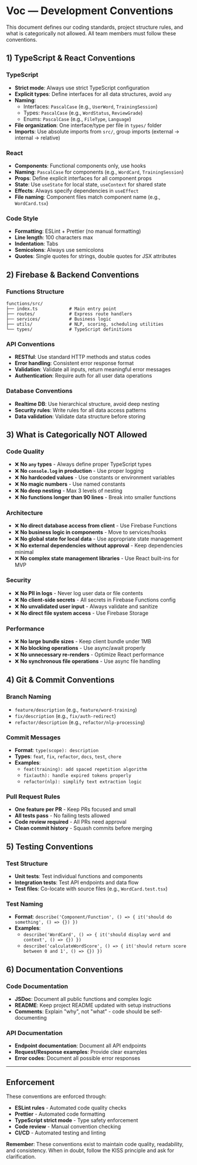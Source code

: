 # Voc — Development Conventions

This document defines our coding standards, project structure rules, and what is categorically not allowed. All team members must follow these conventions.

## 1) TypeScript & React Conventions

### TypeScript
- **Strict mode**: Always use strict TypeScript configuration
- **Explicit types**: Define interfaces for all data structures, avoid `any`
- **Naming**: 
  - Interfaces: `PascalCase` (e.g., `UserWord`, `TrainingSession`)
  - Types: `PascalCase` (e.g., `WordStatus`, `ReviewGrade`)
  - Enums: `PascalCase` (e.g., `FileType`, `Language`)
- **File organization**: One interface/type per file in `types/` folder
- **Imports**: Use absolute imports from `src/`, group imports (external → internal → relative)

### React
- **Components**: Functional components only, use hooks
- **Naming**: `PascalCase` for components (e.g., `WordCard`, `TrainingSession`)
- **Props**: Define explicit interfaces for all component props
- **State**: Use `useState` for local state, `useContext` for shared state
- **Effects**: Always specify dependencies in `useEffect`
- **File naming**: Component files match component name (e.g., `WordCard.tsx`)

### Code Style
- **Formatting**: ESLint + Prettier (no manual formatting)
- **Line length**: 100 characters max
- **Indentation**: Tabs
- **Semicolons**: Always use semicolons
- **Quotes**: Single quotes for strings, double quotes for JSX attributes

## 2) Firebase & Backend Conventions

### Functions Structure
```
functions/src/
├── index.ts            # Main entry point
├── routes/             # Express route handlers
├── services/           # Business logic
├── utils/              # NLP, scoring, scheduling utilities
└── types/              # TypeScript definitions
```

### API Conventions
- **RESTful**: Use standard HTTP methods and status codes
- **Error handling**: Consistent error response format
- **Validation**: Validate all inputs, return meaningful error messages
- **Authentication**: Require auth for all user data operations

### Database Conventions
- **Realtime DB**: Use hierarchical structure, avoid deep nesting
- **Security rules**: Write rules for all data access patterns
- **Data validation**: Validate data structure before storing

## 3) What is Categorically NOT Allowed

### Code Quality
- ❌ **No `any` types** - Always define proper TypeScript types
- ❌ **No `console.log` in production** - Use proper logging
- ❌ **No hardcoded values** - Use constants or environment variables
- ❌ **No magic numbers** - Use named constants
- ❌ **No deep nesting** - Max 3 levels of nesting
- ❌ **No functions longer than 90 lines** - Break into smaller functions

### Architecture
- ❌ **No direct database access from client** - Use Firebase Functions
- ❌ **No business logic in components** - Move to services/hooks
- ❌ **No global state for local data** - Use appropriate state management
- ❌ **No external dependencies without approval** - Keep dependencies minimal
- ❌ **No complex state management libraries** - Use React built-ins for MVP

### Security
- ❌ **No PII in logs** - Never log user data or file contents
- ❌ **No client-side secrets** - All secrets in Firebase Functions config
- ❌ **No unvalidated user input** - Always validate and sanitize
- ❌ **No direct file system access** - Use Firebase Storage

### Performance
- ❌ **No large bundle sizes** - Keep client bundle under 1MB
- ❌ **No blocking operations** - Use async/await properly
- ❌ **No unnecessary re-renders** - Optimize React performance
- ❌ **No synchronous file operations** - Use async file handling

## 4) Git & Commit Conventions

### Branch Naming
- `feature/description` (e.g., `feature/word-training`)
- `fix/description` (e.g., `fix/auth-redirect`)
- `refactor/description` (e.g., `refactor/nlp-processing`)

### Commit Messages
- **Format**: `type(scope): description`
- **Types**: `feat`, `fix`, `refactor`, `docs`, `test`, `chore`
- **Examples**:
  - `feat(training): add spaced repetition algorithm`
  - `fix(auth): handle expired tokens properly`
  - `refactor(nlp): simplify text extraction logic`

### Pull Request Rules
- **One feature per PR** - Keep PRs focused and small
- **All tests pass** - No failing tests allowed
- **Code review required** - All PRs need approval
- **Clean commit history** - Squash commits before merging

## 5) Testing Conventions

### Test Structure
- **Unit tests**: Test individual functions and components
- **Integration tests**: Test API endpoints and data flow
- **Test files**: Co-locate with source files (e.g., `WordCard.test.tsx`)

### Test Naming
- **Format**: `describe('Component/Function', () => { it('should do something', () => {}) })`
- **Examples**:
  - `describe('WordCard', () => { it('should display word and context', () => {}) })`
  - `describe('calculateWordScore', () => { it('should return score between 0 and 1', () => {}) })`

## 6) Documentation Conventions

### Code Documentation
- **JSDoc**: Document all public functions and complex logic
- **README**: Keep project README updated with setup instructions
- **Comments**: Explain "why", not "what" - code should be self-documenting

### API Documentation
- **Endpoint documentation**: Document all API endpoints
- **Request/Response examples**: Provide clear examples
- **Error codes**: Document all possible error responses

---

## Enforcement

These conventions are enforced through:
- **ESLint rules** - Automated code quality checks
- **Prettier** - Automated code formatting
- **TypeScript strict mode** - Type safety enforcement
- **Code review** - Manual convention checking
- **CI/CD** - Automated testing and linting

**Remember**: These conventions exist to maintain code quality, readability, and consistency. When in doubt, follow the KISS principle and ask for clarification.
